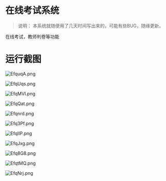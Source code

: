 # 在线考试系统

> 说明： 本系统就随便用了几天时间写出来的，可能有些BUG，随缘更新。

在线考试，教师判卷等功能

# 运行截图
![EfquqA.png](https://s2.ax1x.com/2019/05/12/EfquqA.png)

![EfqUqs.png](https://s2.ax1x.com/2019/05/12/EfqUqs.png)

![EfqMVI.png](https://s2.ax1x.com/2019/05/12/EfqMVI.png)

![EfqQat.png](https://s2.ax1x.com/2019/05/12/EfqQat.png)

![Efqnrd.png](https://s2.ax1x.com/2019/05/12/Efqnrd.png)

![Efq3Pf.png](https://s2.ax1x.com/2019/05/12/Efq3Pf.png)

![EfqlIP.png](https://s2.ax1x.com/2019/05/12/EfqlIP.png)

![EfqJxg.png](https://s2.ax1x.com/2019/05/12/EfqJxg.png)

![Efq8G8.png](https://s2.ax1x.com/2019/05/12/Efq8G8.png)

![EfqtMQ.png](https://s2.ax1x.com/2019/05/12/EfqtMQ.png)

![EfqNrj.png](https://s2.ax1x.com/2019/05/12/EfqNrj.png)
